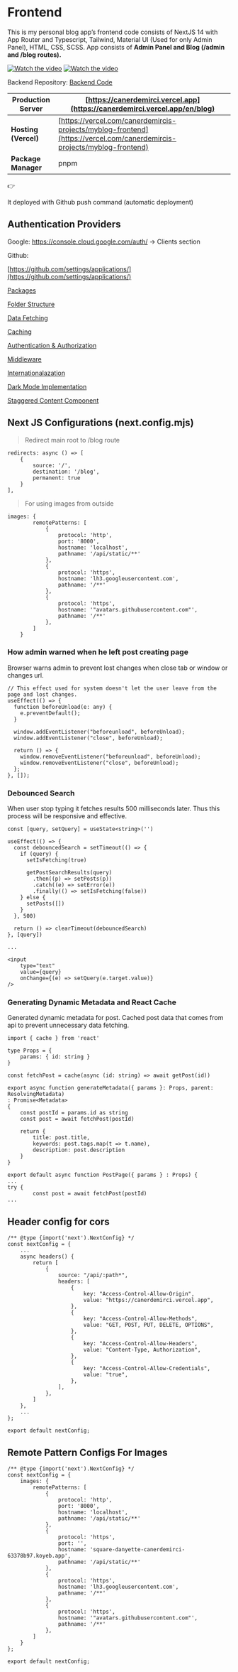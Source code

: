 # Frontend

This is my personal blog app’s frontend code consists of NextJS 14 with App Router and Typescript, Tailwind, Material UI (Used for only Admin Panel), HTML, CSS, SCSS. App consists of **Admin Panel and Blog (/admin and /blog routes).**

[![Watch the video](https://img.youtube.com/vi/PZXf5SrEvn4/maxresdefault.jpg)](https://www.youtube.com/watch?v=PZXf5SrEvn4)
[![Watch the video](https://img.youtube.com/vi/6qjsXQfVpkE/maxresdefault.jpg)](https://www.youtube.com/watch?v=6qjsXQfVpkE)

Backend Repository: [Backend Code](https://github.com/canerdemirci/myblog_api)

| **Production Server** | [https://canerdemirci.vercel.app](https://canerdemirci.vercel.app/en/blog) |
| --- | --- |
| **Hosting (Vercel)** | [https://vercel.com/canerdemircis-projects/myblog-frontend](https://vercel.com/canerdemircis-projects/myblog-frontend) |
| **Package Manager** | pnpm |

<aside>
👉

It deployed with Github push command (automatic deployment)

</aside>

## Authentication Providers

Google: https://console.cloud.google.com/auth/ → Clients section

Github:

[https://github.com/settings/applications/](https://github.com/settings/applications/)


[Packages](README/Packages%2013fa4b25fe518062ad12cce57a6cd245.md)

[Folder Structure](README/Folder%20Structure%201aaa4b25fe518099b2c3f923eba1fbaf.md)

[Data Fetching](README/Data%20Fetching%201aba4b25fe5180f19863cc4a0a5752fd.md)

[Caching](README/Caching%20191a4b25fe51804480e7dbfbbd8eeb23.md)

[Authentication & Authorization](README/Authentication&Authorization_14ea4b25fe5180dc8c5cd1f647be5f01.md)

[Middleware](README/Middleware%20191a4b25fe5180819ab2e1eaf0d70413.md)

[Internationalazation](README/Internationalazation%201a8a4b25fe51803ca7c8dea3d4defe5b.md)

[Dark Mode Implementation](README/Dark%20Mode%20Implementation%2013ba4b25fe5180c0bd5ce0708e7e47f6.md)

[Staggered Content Component](README/Staggered%20Content%20Component%20170a4b25fe5180aa84b9fdc93beb19a7.md)

## Next JS Configurations (next.config.mjs)

> Redirect main root to /blog route
> 

```
redirects: async () => [
    {
        source: '/',
        destination: '/blog',
        permanent: true
    }
],
```

> For using images from outside
> 

```
images: {
        remotePatterns: [
            {
                protocol: 'http',
                port: '8000',
                hostname: 'localhost',
                pathname: '/api/static/**'
            },
            {
                protocol: 'https',
                hostname: 'lh3.googleusercontent.com',
                pathname: '/**'
            },
            {
                protocol: 'https',
                hostname: '"avatars.githubusercontent.com"',
                pathname: '/**'
            },
        ]
    }
```

### How admin warned when he left post creating page

Browser warns admin to prevent lost changes when close tab or window or changes url.

```tsx
// This effect used for system doesn't let the user leave from the page and lost changes.
useEffect(() => {
  function beforeUnload(e: any) {
    e.preventDefault();
  }

  window.addEventListener("beforeunload", beforeUnload);
  window.addEventListener("close", beforeUnload);

  return () => {
    window.removeEventListener("beforeunload", beforeUnload);
    window.removeEventListener("close", beforeUnload);
  };
}, []);
```

### Debounced Search

When user stop typing it fetches results 500 milliseconds later. Thus this process will be responsive and effective.

```tsx
const [query, setQuery] = useState<string>('')

useEffect(() => {
  const debouncedSearch = setTimeout(() => {
    if (query) {
      setIsFetching(true)

      getPostSearchResults(query)
        .then((p) => setPosts(p))
        .catch((e) => setError(e))
        .finally(() => setIsFetching(false))
    } else {
      setPosts([])
    }
  }, 500)

  return () => clearTimeout(debouncedSearch)
}, [query])

...

<input
    type="text"
    value={query}
    onChange={(e) => setQuery(e.target.value)}
/>
```

### Generating Dynamic Metadata and React Cache

Generated dynamic metadata for post. Cached post data that comes from api to prevent unnecessary data fetching.

```tsx
import { cache } from 'react'

type Props = {
    params: { id: string }
}

const fetchPost = cache(async (id: string) => await getPost(id))

export async function generateMetadata({ params }: Props, parent: ResolvingMetadata)
: Promise<Metadata>
{
    const postId = params.id as string
    const post = await fetchPost(postId)

    return {
        title: post.title,
        keywords: post.tags.map(t => t.name),
        description: post.description
    }
}

export default async function PostPage({ params } : Props) {
...
try {
        const post = await fetchPost(postId)
...
```

## Header config for cors

```tsx
/** @type {import('next').NextConfig} */
const nextConfig = {
    ...
    async headers() {
        return [
            {
                source: "/api/:path*",
                headers: [
                    {
                        key: "Access-Control-Allow-Origin",
                        value: "https://canerdemirci.vercel.app",
                    },
                    {
                        key: "Access-Control-Allow-Methods",
                        value: "GET, POST, PUT, DELETE, OPTIONS",
                    },
                    {
                        key: "Access-Control-Allow-Headers",
                        value: "Content-Type, Authorization",
                    },
                    {
                        key: "Access-Control-Allow-Credentials",
                        value: "true",
                    },
                ],
            },
        ]
    },
    ...
};

export default nextConfig;

```

## Remote Pattern Configs For Images

```tsx
/** @type {import('next').NextConfig} */
const nextConfig = {
    images: {
        remotePatterns: [
            {
                protocol: 'http',
                port: '8000',
                hostname: 'localhost',
                pathname: '/api/static/**'
            },
            {
                protocol: 'https',
                port: '',
                hostname: 'square-danyette-canerdemirci-63378b97.koyeb.app',
                pathname: '/api/static/**'
            },
            {
                protocol: 'https',
                hostname: 'lh3.googleusercontent.com',
                pathname: '/**'
            },
            {
                protocol: 'https',
                hostname: '"avatars.githubusercontent.com"',
                pathname: '/**'
            },
        ]
    }
};

export default nextConfig;
```